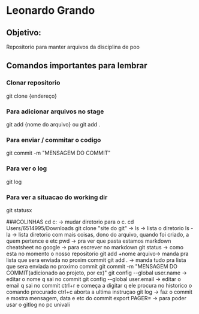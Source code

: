 # Leonardo Grando

## Objetivo:
Repositorio para manter arquivos da disciplina de poo

## Comandos importantes para lembrar

### Clonar repositorio
git clone {endereço}

### Para adicionar arquivos no stage
git add {nome do arquivo}
ou
git add .

### Para enviar / commitar o codigo
git commit -m "MENSAGEM DO COMMIT"

### Para ver o log
git log

### Para ver a situacao do working dir
git statusx

###COLINHAS
cd c: -> mudar diretorio para o c.
cd Users/6514995/Downloads
git clone "site do git" -> 
ls -> lista o diretorio
ls -la -> lista diretorio com mais coisas, dono do arquivo, quando foi criado, a quem pertence e etc
pwd -> pra ver que pasta estamos
markdown cheatsheet no google -> para escrever no markdown
git status -> como esta no momento o nosso repositorio
git add +nome arquivo-> manda pra lista que sera enviada no proxim commit
git add . -> manda tudo pra lista que sera enviada no proximo commit
git commit -m "MENSAGEM DO COMMIT(adicionado ao projeto, por ex)" 
git config --global user.name -> editar o nome q sai no commit
git config --global user.email -> editar o email q sai no commit
ctrl+r e começa a digitar q ele procura no historico o comando procurado
ctrl+c aborta a ultima instruçao 
git log -> faz o commit e mostra mensagem, data e etc do commit 
export PAGER= -> para poder usar o gitlog no pc univali